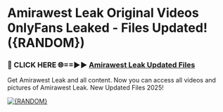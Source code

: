 # Amirawest Leak Original Videos 0nlyFans Leaked - Files Updated! ({RANDOM})

<h3>🔴 CLICK HERE 🌐==►► <a href="https://betterlinks.top/A2PfLJ" rel="nofollow">Amirawest Leak Updated Files</a></h3>

Get Amirawest Leak and all content. Now you can access all videos and pictures of Amirawest Leak. New Updated Files 2025!

[![{RANDOM}](https://i.imgur.com/ppqm5kG.gif)](https://betterlinks.top/A2PfLJ)